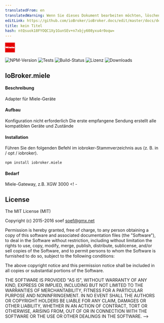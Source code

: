 ```yaml
---
translatedFrom: en
translatedWarning: Wenn Sie dieses Dokument bearbeiten möchten, löschen Sie bitte das Feld "translationsFrom". Andernfalls wird dieses Dokument automatisch erneut übersetzt
editLink: https://github.com/ioBroker/ioBroker.docs/edit/master/docs/de/adapterref/iobroker.miele/README.md
title: kein Titel
hash: ntQsuok18FYOQC1Xy1GunSEv+n7xbjy608yxu4r0oqw=
---
```

![Logo](../../../en/adapterref/iobroker.miele/admin/miele.png)

![NPM-Version](http://img.shields.io/npm/v/iobroker.miele.svg)
![Tests](http://img.shields.io/travis/soef/ioBroker.miele/master.svg)
![Build-Status](https://ci.appveyor.com/api/projects/status/o43a9fj5a19d5n6y?svg=true)
![Lizenz](https://img.shields.io/badge/license-MIT-blue.svg?style=flat)
![Downloads](https://img.shields.io/npm/dm/iobroker.miele.svg)

## IoBroker.miele
#### Beschreibung
Adapter für Miele-Geräte

#### Aufbau
Konfiguration nicht erforderlich Die erste empfangene Sendung erstellt alle kompatiblen Geräte und Zustände

#### Installation
Führen Sie den folgenden Befehl im iobroker-Stammverzeichnis aus (z. B. in / opt / iobroker).

```
npm install iobroker.miele
```

#### Bedarf
Miele-Gateway, z.B. XGW 3000 <! -

## License
The MIT License (MIT)

Copyright (c) 2015-2016 soef <soef@gmx.net>

Permission is hereby granted, free of charge, to any person obtaining a copy
of this software and associated documentation files (the "Software"), to deal
in the Software without restriction, including without limitation the rights
to use, copy, modify, merge, publish, distribute, sublicense, and/or sell
copies of the Software, and to permit persons to whom the Software is
furnished to do so, subject to the following conditions:

The above copyright notice and this permission notice shall be included in
all copies or substantial portions of the Software.

THE SOFTWARE IS PROVIDED "AS IS", WITHOUT WARRANTY OF ANY KIND, EXPRESS OR
IMPLIED, INCLUDING BUT NOT LIMITED TO THE WARRANTIES OF MERCHANTABILITY,
FITNESS FOR A PARTICULAR PURPOSE AND NONINFRINGEMENT. IN NO EVENT SHALL THE
AUTHORS OR COPYRIGHT HOLDERS BE LIABLE FOR ANY CLAIM, DAMAGES OR OTHER
LIABILITY, WHETHER IN AN ACTION OF CONTRACT, TORT OR OTHERWISE, ARISING FROM,
OUT OF OR IN CONNECTION WITH THE SOFTWARE OR THE USE OR OTHER DEALINGS IN
THE SOFTWARE.
-->